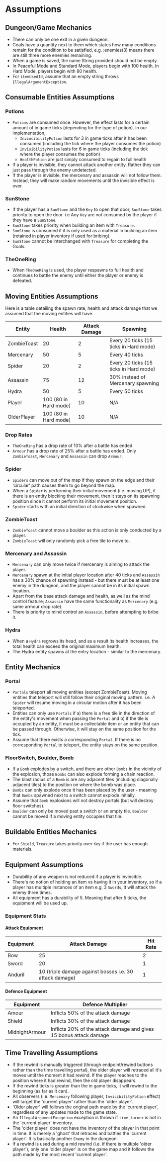 # Assumptions

## Dungeon/Game Mechanics

- There can only be one exit in a given dungeon.
- Goals have a quantity next to them which states how many conditions remain for the condition to be satisfied, e.g. :enemies(3) means there are still three more enemies remaining.
- When a game is saved, the name String provided should not be empty.
- In Peaceful Mode and Standard Mode, players begin with 100 health. In Hard Mode, players begin with 80 health.
- For `itemUsedId`, assume that an empty string throws `IllegalArgumentException`.

## Consumable Entities Assumptions

### Potions

- `Potions` are consumed once. However, the effect lasts for a certain amount of in game ticks (depending for the type of potion). In our implementation,
  - `InvincibilityPotion` lasts for 3 in game ticks after it has been consumed (including the tick where the player consumes the potion)
  - `InvisibilityPotion` lasts for 6 in game ticks (including the tick where the player consumes the potion)
  - `HealthPotion` are just simply consumed to regain to full health
- If a player is invisible, they cannot attack another entity. Rather they can just pass through the enemy undetected.
- If the player is invisible, the mercenary and assassin will not follow them. Instead, they will make random movements until the invisible effect is over.

### SunStone

- If the player has a `SunStone` and the `Key` to open that door, `SunStone` takes priority to open the door. i.e Any `Key` are not consumed by the player if they have a `SunStone`.
- `SunStone` takes priority when building an item with `Treasure`.
- `SunStone` is consumed if it is only used as a material in building an item (retained in player inventory if used for bribing).
- `SunStone` cannot be interchanged with `Treasure` for completing the Goals.

### TheOneRing

- When `TheOneRing` is used, the player respawns to full health and continues to battle the enemy until either the player or enemy is defeated.

## Moving Entities Assumptions

Here is a table detailing the spawn rate, health and attack damage that we assumed that the moving entities will have.

| Entity      | Health                | Attack Damage | Spawning                               |
| ----------- | --------------------- | ------------- | -------------------------------------- |
| ZombieToast | 20                    | 2             | Every 20 ticks (15 ticks in Hard mode) |
| Mercenary   | 50                    | 5             | Every 40 ticks                         |
| Spider      | 20                    | 2             | Every 20 ticks (15 ticks in Hard mode) |
| Assassin    | 75                    | 12            | 30% instead of Mercenary spawning      |
| Hydra       | 50                    | 5             | Every 50 ticks                         |
| Player      | 100 (80 in Hard mode) | 10            | N/A                                    |
| OlderPlayer | 100 (80 in Hard mode) | 10            | N/A                                    |

### Drop Rates

- `TheOneRing` has a drop rate of 10% after a battle has ended
- `Armour` has a drop rate of 25% after a battle has ended. Only `ZombieToast`, `Mercenary` and `Assassin` can drop `Armour`.

### Spider

- `Spiders` can move out of the map if they spawn on the edge and their ‘circular' path causes them to go beyond the map.
- When a `Spider` is performing their initial movement (i.e. moving UP), if there is an entity blocking their movement, then it stays on its spawning position since it cannot perform its initial movement position.
- `Spider` starts with an initial direction of clockwise when spawned.

### ZombieToast

- `ZombieToast` cannot move a boulder as this action is only conducted by a player.
- `ZombieToast` will only randomly pick a free tile to move to.

### Mercenary and Assassin

- `Mercenary` can only move twice if mercenary is aiming to attack the player.
- `Mercenary` spawn at the initial player location after 40 ticks and `Assassin` has a 30% chance of spawning instead - but there must be at least one enemy in the dungeon, and the player cannot be in its initial spawn location.
- Apart from the base attack damage and health, as well as the mind control feature; `Assassin` have the same functionality as `Mercenary` (e.g. same armour drop rate).
- There is priority to mind control an `Assassin`, before attempting to bribe it.

### Hydra

* When a `Hydra` regrows its head, and as a result its health increases, the total health can exceed the original maximum health.
* The Hydra entity spawns at the entry location - similar to the mercenary.
## Entity Mechanics
### Portal

- `Portals` teleport all moving entities (except ZombieToast). Moving entities that teleport will still follow their original moving pattern. i.e. A `Spider` will resume moving in a circular motion after it has been teleported.
- Entities can only use `Portals` if a) there is a free tile in the direction of the entity's movement when passing the `Portal` and b) if the tile is occupied by an entity, it must be a collectable item or an entity that can be passed through. Otherwise, it will stay on the same position for the tick.
- Assume that there exists a corresponding `Portal`. If there is no corresponding `Portal` to teleport, the entity stays on the same position.

### FloorSwitch, Boulder, Bomb

- If a `Bomb` explodes by a switch, and there are other `Bombs` in the vicinity of the explosion, those `Bombs` can also explode forming a chain reaction.
- The blast radius of a `Bomb` is are any adjacent tiles (including diagonally adjacent tiles) to the position on where the bomb was place.
- `Bombs` can only explode once it has been placed by the user - meaning that `Bombs` spawned next to a switch cannot explode initially.
- Assume that `Bomb` explosions will not destroy portals (but will destroy floor switches).
- `Boulder` can only be moved past a switch or an empty tile. `Boulder` cannot be moved if a moving entity occupies that tile.

## Buildable Entities Mechanics

- For `Shield`, `Treasure` takes priority over `Key` if the user has enough materials.

## Equipment Assumptions

- Durability of any weapon is not reduced if a player is invincible.
- There's no notion of holding an item vs having it in your inventory, so if a player has multiple instances of an item e.g. 3 `Swords`, it will attack the enemy three times.
- All equipment has a durability of 5. Meaning that after 5 ticks, the equipment will be used up.

### Equipment Stats

#### Attack Equipment

| Equipment | Attack Damage                                           | Hit Rate |
| --------- | ------------------------------------------------------- | -------- |
| Bow       | 25                                                      | 2        |
| Sword     | 20                                                      | 1        |
| Anduril   | 10 (triple damage against bosses i.e. 30 attack damage) | 1        |

#### Defence Equipment

| Equipment      | Defence Multiplier                                                 |
| -------------- | ------------------------------------------------------------------ |
| Amour          | Inflicts 50% of the attack damage                                  |
| Shield         | Inflicts 30% of the attack damage                                  |
| MidnightArmour | Inflicts 20% of the attack damage and gives 15 bonus attack damage |

## Time Travelling Assumptions

- If the rewind is manually triggered (through endpoint/rewind buttons rather than the time travelling portal), the older player will retraced all it's moves until the moment it had rewind. If the player reaches to the position where it had rewind, then the old player disappears.
- If the rewind ticks is greater than the in game ticks, it will rewind to the beginning (as far as it can).
- All observers (i.e. `Mercenary` following player, `InvicibilityPotion` effect) will target the 'current player' rather than the 'older player'.
- 'Older player' will follows the original path made by the 'current player', regardless of any updates made to the game state.
- An `IllegalArgumentException` exception is thrown if `time_turner` is not in the 'current player' inventory.
- The 'older player' does not have the inventory of the player in that point in time. It is merely a 'ghost' that retraces and battles the 'current player'. It is basically another `Enemy` in the dungeon.
- If a rewind is used during a mid rewind (i.e. if there is multiple 'older player'), only one 'older player' is on the game map and it follows the path made by the most recent 'current player'.
